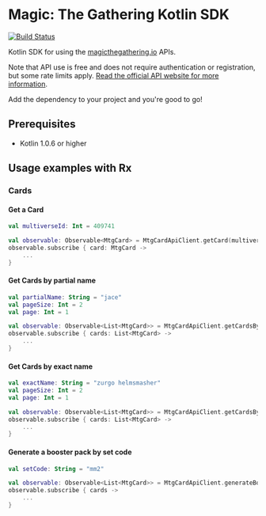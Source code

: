 Magic: The Gathering Kotlin SDK 
===============================

[![Build Status](https://travis-ci.org/MagicTheGathering/mtg-sdk-kotlin.svg?branch=develop)](https://travis-ci.org/MagicTheGathering/mtg-sdk-kotlin)


Kotlin SDK for using the [magicthegathering.io](http://magicthegathering.io) APIs.

Note that API use is free and does not require authentication or registration, but some rate limits apply. [Read the official API website for more information](https://docs.magicthegathering.io/#rate-limits).

Add the dependency to your project and you're good to go! 

Prerequisites
-------------

- Kotlin 1.0.6 or higher

Usage examples with Rx
----------------------

### Cards

#### Get a Card
```kotlin
val multiverseId: Int = 409741

val observable: Observable<MtgCard> = MtgCardApiClient.getCard(multiverseId)
observable.subscribe { card: MtgCard ->
    ...
}
```

#### Get Cards by partial name
```kotlin
val partialName: String = "jace"
val pageSize: Int = 2
val page: Int = 1

val observable: Observable<List<MtgCard>> = MtgCardApiClient.getCardsByPartialName(partialName, pageSize, page)
observable.subscribe { cards: List<MtgCard> ->
    ...
}
```

#### Get Cards by exact name
```kotlin
val exactName: String = "zurgo helmsmasher"
val pageSize: Int = 2
val page: Int = 1

val observable: Observable<List<MtgCard>> = MtgCardApiClient.getCardsByExactName(exactName, pageSize, page)
observable.subscribe { cards: List<MtgCard> ->
    ...
}
```

#### Generate a booster pack by set code
```kotlin
val setCode: String = "mm2"

val observable: Observable<List<MtgCard>> = MtgCardApiClient.generateBoosterPackBySetCode(setCode)
observable.subscribe { cards ->
    ...
}
```